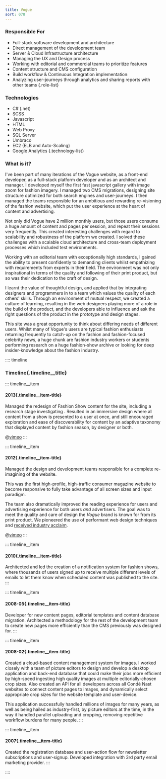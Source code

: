 ```yaml
---
title: Vogue
sort: 070
---
```


### Responsible For
- Full-stack software development and architecture
- Direct management of the development team
- Server & Cloud Infrastructure architecture
- Managing the UX and Design process
- Working with editorial and commercial teams to prioritize features
- Content structure and CMS configuration
- Build workflow & Continuous Integration implementation
- Analyzing user-journeys through analytics and sharing reports with other teams
{.role-list}

### Technologies
- C# (.net)
- SCSS
- Javascript
- HTML
- Web Proxy
- SQL Server
- Umbraco
- EC2 (ELB and Auto-Scaling)
- Google Analytics
{.technology-list}

### What is it?

I've been part of many iterations of the Vogue website, as a front-end developer, as a full-stack platform developer and as an architect and manager. I developed myself the first fast javascript gallery with image zoom for fashion imagery. I managed two CMS migrations, designing site structure optimized for both search engines and user-journeys. I then managed the teams responsible for an ambitious and rewarding re-visioning of the fashion website, which put the user experience at the heart of content and advertising.

Not only did Vogue have 2 million monthly users, but those users consume a huge amount of content and pages per session, and repeat their sessions very frequently. This created interesting challenges with regard to scalability and robustness of the platform we created. I solved these challenges with a scalable cloud architecture and cross-team deployment processes which included test environments.

Working with an editorial team with exceptionally high standards, I gained the ability to present confidently to demanding clients whilst empathizing with requirements from experts in their field. The environment was not only inspirational in terms of the quality and following of their print product, but so was their dedication to the craft of design.

I learnt the value of thoughtful design, and applied that by integrating designers and programmers in to a team which values the quality of each others' skills. Through an environment of mutual respect, we created a culture of learning, resulting in the web designers playing more of a role in the build of the product, and the developers able to influence and ask the right questions of the product in the prototype and design stages.

This site was a great opportunity to think about differing needs of different users. Whilst many of Vogue's users are typical fashion enthusiasts returning frequently to catch-up on the fashion and fashion-focused celebrity news, a huge chunk are fashion industry workers or students performing research on a huge fashion-show archive or looking for deep insider-knowledge about the fashion industry.

:::: timeline
### Timeline{.timeline__title}

::: timeline__item
#### 2013{.timeline__item-title}
Managed the redesign of Fashion Show content for the site, including a research stage investigating . Resulted in an immersive design where all content from a show is presented to a user at once, and still encouraged exploration and ease of discoverability for content by an adaptive taxonomy that displayed content by fashion season, by designer or both.

@[vimeo](117640576##864x540)
:::

::: timeline__item
#### 2012{.timeline__item-title}
Managed the design and development teams responsible for a complete re-imagining of the website.

This was the first high-profile, high-traffic consumer magazine website to become responsive to fully take advantage of all screen sizes and input paradigm.

The team also dramatically improved the reading experience for users and advertising experience for both users *and* advertisers. The goal was to meet the quality and care of design the *Vogue* brand is known for from its print product. We pioneered the use of performant web design techniques and [received industry acclaim](http://typecast.com/blog/british-vogue-gets-top-marks-for-ux-and-branding).

@[vimeo](121965847##62)
:::

::: timeline__item
#### 2010{.timeline__item-title}
Architected and led the creation of a notification system for fashion shows, where thousands of users signed up to receive multiple different levels of emails to let them know when scheduled content was published to the site.
:::


::: timeline__item
#### 2008-05{.timeline__item-title}
Developer for new content pages, editorial templates and content database migration. Architected a methodology for the rest of the development team to create new pages more efficiently than the CMS previously was designed for.
:::

::: timeline__item
#### 2008-02{.timeline__item-title}
Created a cloud-based content management system for images. I worked closely with a team of picture editors to design and develop a desktop application and back-end database that could make their jobs more efficient by high-speed ingesting high quality images at multiple editorially-chosen crop sizes. Also created an API for all developers across all Condé Nast websites to connect content pages to images, and dynamically select appropriate crop sizes for the website template and user-device.

This application successfully handled millions of images for many years, as well as being hailed as industry-first, by picture editors at the time, in the way it handled parallel uploading and cropping, removing repetitive workflow burdens for many people.
:::


::: timeline__item
#### 2007{.timeline__item-title}
Created the registration database and user-action flow for newsletter subscriptions and user-signup. Developed integration with 3rd party email marketing provider.
:::


::::
